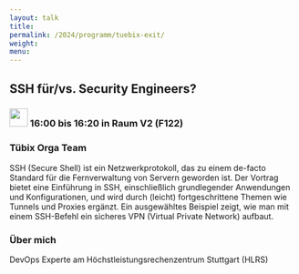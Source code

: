 ```yaml
---
layout: talk
title:
permalink: /2024/programm/tuebix-exit/
weight:
menu:
---
```

## SSH für/vs. Security Engineers?

### <img height = "32" src="../../../images/talk2.svg"> 16:00 bis 16:20 in Raum V2 (F122)

### Tübix Orga Team

SSH (Secure Shell) ist ein Netzwerkprotokoll, das zu einem de-facto Standard für die Fernverwaltung von Servern geworden ist. Der Vortrag bietet eine Einführung in SSH, einschließlich grundlegender Anwendungen und Konfigurationen, und wird durch (leicht) fortgeschrittene Themen wie Tunnels und Proxies ergänzt. Ein ausgewähltes Beispiel zeigt, wie man mit einem SSH-Befehl ein sicheres VPN (Virtual Private Network) aufbaut.

### Über mich

DevOps Experte am Höchstleistungsrechenzentrum Stuttgart (HLRS)


